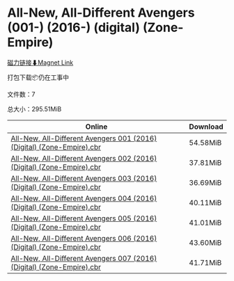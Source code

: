 # All-New, All-Different Avengers (001-) (2016-) (digital) (Zone-Empire)

[磁力链接⬇Magnet Link](magnet:?xt=urn:btih:25265de5a32009cfb4e8d0477f50649e156e9687&dn=All-New%2C%20All-Different%20Avengers%20%28001-%29%20%282016-%29%20%28digital%29%20%28Zone-Empire%29)

打包下载📦仍在工事中

文件数：7

总大小：295.51MiB

Online | Download
--- | ---
[All-New, All-Different Avengers 001 (2016) (Digital) (Zone-Empire).cbr](https://github.com/alicewish/markdown/blob/master/comic/All-New-All-Different-Avengers-001-2016-Digital-Zone-Empire-cbr.md) | 54.58MiB
[All-New, All-Different Avengers 002 (2016) (Digital) (Zone-Empire).cbr](https://github.com/alicewish/markdown/blob/master/comic/All-New-All-Different-Avengers-002-2016-Digital-Zone-Empire-cbr.md) | 37.81MiB
[All-New, All-Different Avengers 003 (2016) (Digital) (Zone-Empire).cbr](https://github.com/alicewish/markdown/blob/master/comic/All-New-All-Different-Avengers-003-2016-Digital-Zone-Empire-cbr.md) | 36.69MiB
[All-New, All-Different Avengers 004 (2016) (Digital) (Zone-Empire).cbr](https://github.com/alicewish/markdown/blob/master/comic/All-New-All-Different-Avengers-004-2016-Digital-Zone-Empire-cbr.md) | 40.11MiB
[All-New, All-Different Avengers 005 (2016) (Digital) (Zone-Empire).cbr](https://github.com/alicewish/markdown/blob/master/comic/All-New-All-Different-Avengers-005-2016-Digital-Zone-Empire-cbr.md) | 41.01MiB
[All-New, All-Different Avengers 006 (2016) (Digital) (Zone-Empire).cbr](https://github.com/alicewish/markdown/blob/master/comic/All-New-All-Different-Avengers-006-2016-Digital-Zone-Empire-cbr.md) | 43.60MiB
[All-New, All-Different Avengers 007 (2016) (Digital) (Zone-Empire).cbr](https://github.com/alicewish/markdown/blob/master/comic/All-New-All-Different-Avengers-007-2016-Digital-Zone-Empire-cbr.md) | 41.71MiB